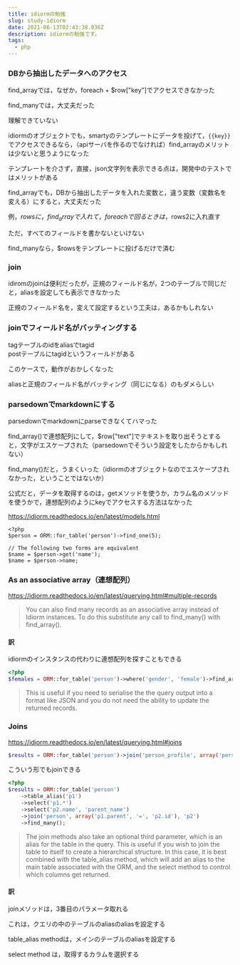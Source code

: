 ```yaml
---
title: idiormの勉強
slug: study-idiorm
date: 2021-06-13T02:43:38.036Z
description: idiormの勉強です。
tags:
  - php
---
```

### DBから抽出したデータへのアクセス

find_arrayでは，なぜか，foreach + $row["key"]でアクセスできなかった

find_manyでは，大丈夫だった

理解できていない

idiormのオブジェクトでも，smartyのテンプレートにデータを投げて，`{{key}}`でアクセスできるなら，（apiサーバを作るのでなければ）find_arrayのメリットは少ないと思うようになった

テンプレートを介さず，直接，json文字列を表示できる点は，開発中のテストではメリットがある

find_arrayでも，DBから抽出したデータを入れた変数と，違う変数（変数名を変える）にすると，大丈夫だった

例，$rowsに，find_arrayで入れて，foreachで回るときは，$rows2に入れ直す

ただ，すべてのフィールドを書かないといけない

find_manyなら，$rowsをテンプレートに投げるだけで済む


### join

idiromのjoinは便利だったが，正規のフィールド名が，2つのテーブルで同じだと，aliasを設定しても表示できなかった

正規のフィールド名を，変えて設定するという工夫は，あるかもしれない

### joinでフィールド名がバッティングする

tagテーブルのidをaliasでtagid  
postテーブルにtagidというフィールドがある

このケースで，動作がおかしくなった

aliasと正規のフィールド名がバッティング（同じになる）のもダメらしい

### parsedownでmarkdownにする

parsedownでmarkdownにparseできなくてハマった

find_array()で連想配列にして，$row["text"]でテキストを取り出そうとすると，文字がエスケープされた（parsedownでそういう設定をしたからかもしれない）

find_many()だと，うまくいった（idiormのオブジェクトなのでエスケープされなかった，ということではないか）

公式だと，データを取得するのは，getメソッドを使うか，カラム名のメソッドを使うかで，連想配列のようにkeyでアクセスする方法はなかった

<https://idiorm.readthedocs.io/en/latest/models.html>

```
<?php
$person = ORM::for_table('person')->find_one(5);

// The following two forms are equivalent
$name = $person->get('name');
$name = $person->name;
```
### As an associative array（連想配列）

<https://idiorm.readthedocs.io/en/latest/querying.html#multiple-records>


>You can also find many records as an associative array instead of Idiorm instances. To do this substitute any call to find_many() with find_array().


#### 訳

idiormのインスタンスの代わりに連想配列を探すこともできる

```php
<?php
$females = ORM::for_table('person')->where('gender', 'female')->find_array();
```


>This is useful if you need to serialise the the query output into a format like JSON and you do not need the ability to update the returned records.

### Joins

<https://idiorm.readthedocs.io/en/latest/querying.html#joins>

```php
$results = ORM::for_table('person')->join('person_profile', array('person.id', '=', 'person_profile.person_id'))->find_many();
```

こういう形でもjoinできる

```php
<?php
$results = ORM::for_table('person')
    ->table_alias('p1')
    ->select('p1.*')
    ->select('p2.name', 'parent_name')
    ->join('person', array('p1.parent', '=', 'p2.id'), 'p2')
    ->find_many();
```

>The join methods also take an optional third parameter, which is an alias for the table in the query. This is useful if you wish to join the table to itself to create a hierarchical structure. In this case, it is best combined with the table_alias method, which will add an alias to the main table associated with the ORM, and the select method to control which columns get returned.

#### 訳

joinメソッドは，3番目のパラメータ取れる

これは，クエリの中のテーブルのaliasのaliasを設定する

table_alias methodは，メインのテーブルのaliasを設定する

select method は，取得するカラムを選択する


